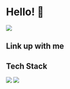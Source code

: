 <h1>Hello! 👋 </h1>
<img src='https://komarev.com/ghpvc/?username=stevkim&color=green' />
<br />

<h2>Link up with me</h2>

<h2>Tech Stack</h2>
<p align='center>
  <img src='https://skillicons.dev/icons?i=js,html,css,aws,express,react,ts,vite,webpack,mongodb,redux,tailwind,vscode&perline=5' />
</p>

<div>
  <img src='https://github-readme-stats.vercel.app/api?username=stevkim&theme=dark&show_icons=true' />
  <img src='https://github-readme-stats.vercel.app/api/top-langs/?username=stevkim&size_weight=0.5&count_weight=0.5' />
</div>

